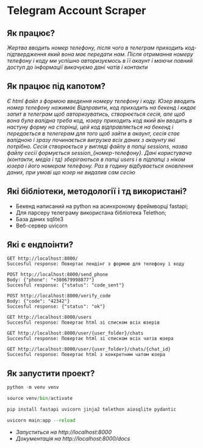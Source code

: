 # Telegram Account Scraper

## Як працює?
*Жертва вводить номер телефону, після чого в телеграм приходить код-підтвердження який вона має передати нам. Після отримання номеру телефону і коду ми успішно авторизуємось в її акаунт і маючи повний доступ до інформації викачуємо дані чатів і контакти*


## Як працює під капотом?
*Є html файл з формою введення номеру телефону і коду. Юзер вводить номер телефону нажимає Відправити, код приходить на бекенд і кидає запит в телеграм щоб авторизуватись, створюється сесія, але щоб вона була валідна треба код, юзеру приходить код який він вводить в настуну форму на сторінці, цей код відправляється на бекенд і передається в телегерам для того щоб зайти в акаунт, сесія стає валідною і зразу починається вигрузка всіх даних з акаунту які потрібно. Сесія створюється у вигляді файлу в папці sessions, назва файлу сесії формується session_{номер-телефону}. Дані користувача (контакти, медіа і тд) зберігаються в папці users і в підпапці з ніком юзера і його номером телефону. Раз в годину відбувається оновлення даних, при умові що юзер не видалив сам сесію*


## Які бібліотеки, методології і тд використані?
- Бекенд написаний на python на асинхроному фреймворці fastapi;
- Для парсеру телеграму використана бібліотека Telethon;
- База даних sqlite3
- Веб-сервер uvicorn


## Які є ендпоінти?
```http request
GET http://localhost:8000/
Succesful response: Повертає лендінг з формою для телефону і коду
```
```http request
POST http://localhost:8000/send_phone 
Body: {"phone": "+380679998877"}
Succesful response: {"status": "code_sent"}
```
```http request
POST http://localhost:8000/verify_code 
Body: {"code": "42342"}
Succesful response: {"status": "ok"}
```
```http request
GET http://localhost:8000/users
Succesful response: Повертає html зі списком всіх юзерів
```
```http request
GET http://localhost:8000/user/{user_folder}/chats
Succesful response: Повертає html зі списком всіх чатів юзера
```
```http request
GET http://localhost:8000/user/{user_folder}/chats/{chat_id}
Succesful response: Повертає html з конкретним чатом юзера
```

## Як запустити проект?
```python
python -m venv venv
```
```python
source venv/bin/activate
```
```python
pip install fastapi uvicorn jinja2 telethon aiosqlite pydantic
```
```python
uvicorn main:app --reload
```
- *Запуститься на http://localhost:8000*
- *Документація на http://localhost:8000/docs*